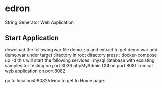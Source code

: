 # edron
String Generator Web Application

## Start Application 

download the following war file demo.zip  and extract to get demo.war
add demo.war under target diractory
in root diractory press : docker-compose up -d
this will start the following services : 
  mysql database with exsisting samples for testing on port 3036
  phpMyAdmin GUI on port 8081
  Tomcat web application on port 8082
  
  go to localhost:8082/demo to get to Home page.
